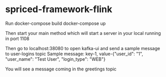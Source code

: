 # spriced-framework-flink

Run 
  docker-compose build
  docker-compose up

Then start your main method which will start a server in your local running in port 1108

Then go to localhost:38080 to open kafka-ui and send a sample message to user-logins topic 
    Sample message: key-1, value-{"user_id": "1", "user_name": "Test User", "login_type": "WEB"}

You will see a message coming in the greetings topic

